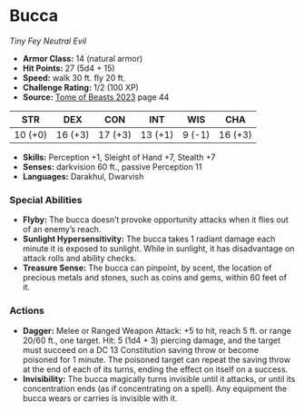 # Bucca

*Tiny* *Fey* *Neutral Evil*

- **Armor Class:** 14 (natural armor)
- **Hit Points:** 27 (5d4 + 15)
- **Speed:** walk 30 ft. fly 20 ft.
- **Challenge Rating:** 1/2 (100 XP)
- **Source:** [Tome of Beasts 2023](https://koboldpress.com/kpstore/product/tome-of-beasts-1-2023-edition/) page 44

| STR | DEX | CON | INT | WIS | CHA |
| --- | --- | --- | --- | --- | --- |
| 10 (+0) | 16 (+3) | 17 (+3) | 13 (+1) | 9 (-1) | 16 (+3) |

- **Skills:** Perception +1, Sleight of Hand +7, Stealth +7
- **Senses:** darkvision 60 ft., passive Perception 11
- **Languages:** Darakhul, Dwarvish

### Special Abilities

- **Flyby:** The bucca doesn’t provoke opportunity attacks when it flies out of an enemy’s reach.
- **Sunlight Hypersensitivity:** The bucca takes 1 radiant damage each minute it is exposed to sunlight. While in sunlight, it has disadvantage on attack rolls and ability checks.
- **Treasure Sense:** The bucca can pinpoint, by scent, the location of precious metals and stones, such as coins and gems, within 60 feet of it.

### Actions

- **Dagger:** Melee or Ranged Weapon Attack: +5 to hit, reach 5 ft. or range 20/60 ft., one target. Hit: 5 (1d4 + 3) piercing damage, and the target must succeed on a DC 13 Constitution saving throw or become poisoned for 1 minute. The poisoned target can repeat the saving throw at the end of each of its turns, ending the effect on itself on a success.
- **Invisibility:** The bucca magically turns invisible until it attacks, or until its concentration ends (as if concentrating on a spell). Any equipment the bucca wears or carries is invisible with it.

